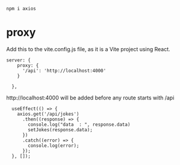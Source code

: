 ```
npm i axios
```

# proxy

Add this to the vite.config.js file, as it is a Vite project using React.
```
server: {
    proxy: {
      '/api': 'http://localhost:4000'
    }

  },

```

 http://localhost:4000 will be added before any route starts with /api
```
  useEffect(() => {
    axios.get('/api/jokes')
      .then((response) => {
        console.log("data  : ", response.data)
        setJokes(response.data); 
      })
      .catch((error) => {
        console.log(error);
      });
  }, []); 
```
